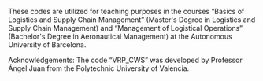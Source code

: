 These codes are utilized for teaching purposes in the courses “Basics of Logistics and Supply Chain Management” (Master's Degree in Logistics and Supply Chain Management) and “Management of Logistical Operations” (Bachelor's Degree in Aeronautical Management) at the Autonomous University of Barcelona.

Acknowledgements: The code “VRP_CWS” was developed by Professor Ángel Juan from the Polytechnic University of Valencia.
